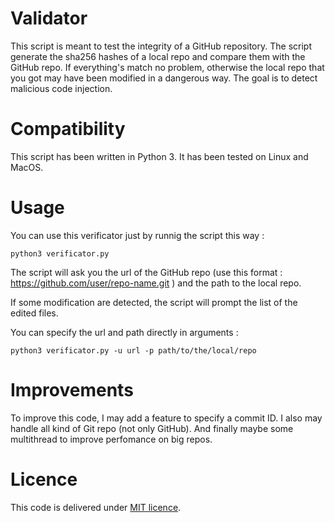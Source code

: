 # Validator

This script is meant to test the integrity of a GitHub repository. The script generate the sha256 hashes of a local repo and compare them with the GitHub repo. If everything's match no problem, otherwise the local repo that you got may have been modified in a dangerous way. The goal is to detect malicious code injection.



# Compatibility

This script has been written in Python 3. It has been tested on Linux and MacOS.



# Usage

You can use this verificator just by runnig the script this way :

```shell
python3 verificator.py
```

The script will ask you the url of the GitHub repo (use this format : https://github.com/user/repo-name.git ) and the path to the local repo.

If some modification are detected, the script will prompt the list of the edited files.

You can specify the url and path directly in arguments :

```shell
python3 verificator.py -u url -p path/to/the/local/repo
```



# Improvements

To improve this code, I may add a feature to specify a commit ID. I also may handle all kind of Git repo (not only GitHub). And finally maybe some multithread to improve perfomance on big repos.



# Licence

This code is delivered under [MIT licence](LICENCE).
